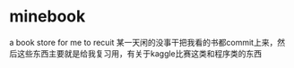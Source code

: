 # minebook
a book store for me to recuit
某一天闲的没事干把我看的书都commit上来，然后这些东西主要就是给我复习用，有关于kaggle比赛这类和程序类的东西
